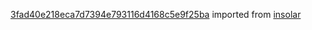 [3fad40e218eca7d7394e793116d4168c5e9f25ba](https://github.com/insolar/insolar/commit/3fad40e218eca7d7394e793116d4168c5e9f25ba) imported from [insolar](https://github.com/insolar/insolar)
